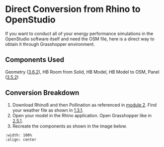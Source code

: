 # Direct Conversion from Rhino to OpenStudio
If you want to conduct all of your energy performance simulations in the OpenStudio software itself and need the OSM file, here is a direct way to obtain it through Grasshopper environment.



## Components Used
Geometry ([3.6.2](https://cooperunion.github.io/buildingenergymodeling_workshops/docs/02_2_shoebox_p2.html#create-a-geometry-component)), HB Room from Solid, HB Model, HB Model to OSM, Panel ([3.5.2](https://cooperunion.github.io/buildingenergymodeling_workshops/docs/02_2_shoebox_p2.html#create-a-geometry-component))

## Conversion Breakdown
1. Download Rhino8 and then Pollination as referenced in [module 2](https://cooperunion.github.io/buildingenergymodeling_workshops/docs/02_shoebox.html). Find your weather file as shown in [1.3.1](https://cooperunion.github.io/buildingenergymodeling_workshops/docs/01_1_climate_p1.html#get-weather-file).
2. Open your model in the Rhino application. Open Grasshopper like in [2.5.1](https://cooperunion.github.io/buildingenergymodeling_workshops/docs/02_1_shoebox_p1.html#open-grasshopper-from-rhino-by-clicking-the-circled-green-icon).
3. Recreate the components as shown in the image below. 
```{image} ../_static/start/conversion2osm.png
:width: 100%
:align: center
```
<br/><br/>
   
